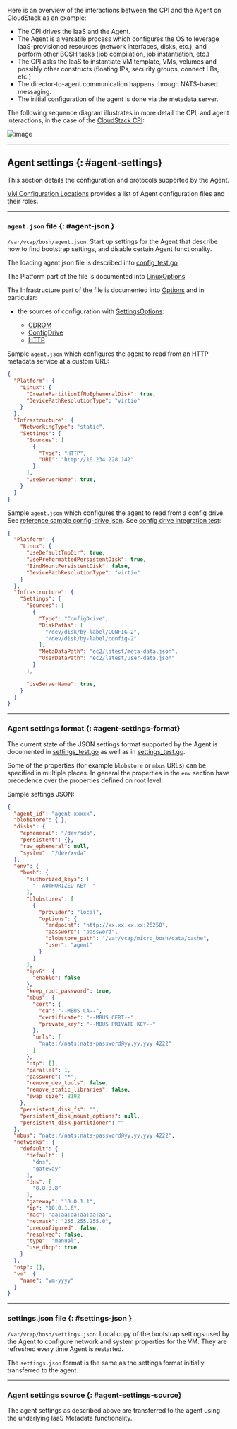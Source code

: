 Here is an overview of the interactions between the CPI and the Agent on CloudStack as an example:

* The CPI drives the IaaS and the Agent.
* The Agent is a versatile process which configures the OS to leverage IaaS-provisioned resources (network interfaces, disks, etc.), and perform other BOSH tasks (job compilation, job instantiation, etc.)
* The CPI asks the IaaS to instantiate VM template, VMs, volumes and possibly other constructs (floating IPs, security groups, connect LBs, etc.)
* The director-to-agent communication happens through NATS-based messaging.
* The initial configuration of the agent is done via the metadata server.


The following sequence diagram illustrates in more detail the CPI, and agent interactions,
in the case of the [CloudStack CPI](https://github.com/cloudfoundry-community/bosh-cloudstack-cpi-release):

![image](images/cpi-sequence-diag.png)

<!--
Image source in plantuml format.
syntax at http://plantuml.com/sequence.html
Render it online http://plantuml.com/plantuml/ or from a private plantuml instance, see  http://plantuml.com/running.html

@startuml
  box "DIRECTOR"
	participant director
  end box
  box "CPI" #LightBlue
	participant cpi
  end box
  box "CLOUDSTACK"
	participant cloudstack_api
	participant vrouter
  end box
  box "VM" #LightBlue
	participant vm
	participant bosh_agent
  end box

  director -> cpi : create_vm;
  activate cpi
  cpi -> cloudstack_api : create vm \nand set user-data
  activate cloudstack_api

  cloudstack_api -> vrouter : set user data\nin metadata\n service
  activate vrouter
  deactivate vrouter
  cloudstack_api -> vm : provision vm

  activate vm
  vm -> bosh_agent : vm boostraps in dhcp,\nbosh-agent starts \n (reading agent.json)
  activate bosh_agent
  cloudstack_api <- vm
  deactivate vm
  cpi <- cloudstack_api : vm state active
  deactivate cloudstack_api

  director <- cpi
  deactivate cpi

  bosh_agent -> vrouter : query metadata server:\nget agent settings from user data
  activate vrouter
  bosh_agent <- vrouter
  deactivate vrouter
  bosh_agent -> vm : reconfigure network static ip
  activate vm
  deactivate vm
  bosh_agent -> vm : mount and partition ephemeral disk
  activate vm
  deactivate vm


  deactivate bosh_agent

  hide footbox
@enduml
-->

---
## Agent settings {: #agent-settings}

This section details the configuration and protocols supported by the Agent.

[VM Configuration Locations](vm-config.html#agent) provides a list of Agent configuration files and their roles.

---
### `agent.json` file {: #agent-json }

`/var/vcap/bosh/agent.json`: Start up settings for the Agent that describe how to find bootstrap settings, and disable certain Agent functionality.

The loading agent.json file is described into [config_test.go](https://github.com/cloudfoundry/bosh-agent/blob/master/app/config_test.go)

The Platform part of the file is documented into [LinuxOptions](https://godoc.org/github.com/cloudfoundry/bosh-agent/platform#LinuxOptions)

The Infrastructure part of the file is documented into [Options](https://godoc.org/github.com/cloudfoundry/bosh-agent/infrastructure#Options) and in particular:

 * the sources of configuration with [SettingsOptions](https://godoc.org/github.com/cloudfoundry/bosh-agent/infrastructure#SettingsOptions):

    * [CDROM](https://godoc.org/github.com/cloudfoundry/bosh-agent/infrastructure#CDROMSourceOptions)
    * [ConfigDrive](https://godoc.org/github.com/cloudfoundry/bosh-agent/infrastructure#ConfigDriveSourceOptions)
    * [HTTP](https://godoc.org/github.com/cloudfoundry/bosh-agent/infrastructure#HTTPSourceOptions)

Sample `agent.json` which configures the agent to read from an HTTP metadata service at a custom URL:

```json
{
  "Platform": {
    "Linux": {
      "CreatePartitionIfNoEphemeralDisk": true,
      "DevicePathResolutionType": "virtio"
    }
  },
  "Infrastructure": {
    "NetworkingType": "static",
    "Settings": {
      "Sources": [
        {
          "Type": "HTTP",
          "URI": "http://10.234.228.142"
        }
      ],
      "UseServerName": true,
    }
  }
}
```

Sample `agent.json` which configures the agent to read from a config drive. See [reference sample config-drive json](https://github.com/cloudfoundry/bosh-agent/blob/cecf354d90f6cedf540799fb50395adb034b16d2/integration/assets/config-drive-agent.json). See [config drive integration test](https://github.com/cloudfoundry/bosh-agent/blob/cecf354d90f6cedf540799fb50395adb034b16d2/integration/config_drive_test.go):

```json
{
  "Platform": {
    "Linux": {
      "UseDefaultTmpDir": true,
      "UsePreformattedPersistentDisk": true,
      "BindMountPersistentDisk": false,
      "DevicePathResolutionType": "virtio"
    }
  },
  "Infrastructure": {
    "Settings": {
      "Sources": [
        {
          "Type": "ConfigDrive",
          "DiskPaths": [
            "/dev/disk/by-label/CONFIG-2",
            "/dev/disk/by-label/config-2"
          ],
          "MetaDataPath": "ec2/latest/meta-data.json",
          "UserDataPath": "ec2/latest/user-data.json"
        }
      ],

      "UseServerName": true,
    }
  }
}
```

---
### Agent settings format {: #agent-settings-format}

The current state of the JSON settings format supported by the Agent is documented in [settings_test.go](https://github.com/cloudfoundry/bosh-agent/blob/master/settings/settings_test.go) as well as in [settings_test.go](https://github.com/cloudfoundry/bosh-agent/blob/master/settings/settings.go).

Some of the properties (for example `blobstore` or `mbus` URLs) can be specified in multiple
places. In general the properties in the `env` section have precedence over the properties defined on
root level.

Sample settings JSON:

```json
{
  "agent_id": "agent-xxxxx",
  "blobstore": { },
  "disks": {
    "ephemeral": "/dev/sdb",
    "persistent": {},
    "raw_ephemeral": null,
    "system": "/dev/xvda"
  },
  "env": {
    "bosh": {
      "authorized_keys": [
        "--AUTHORIZED KEY--"
      ],
      "blobstores": [
        {
          "provider": "local",
          "options": {
            "endpoint": "http://xx.xx.xx.xx:25250",
            "password": "password",
            "blobstore_path": "/var/vcap/micro_bosh/data/cache",
            "user": "agent"
          }
        }
      ],
      "ipv6": {
        "enable": false
      },
      "keep_root_password": true,
      "mbus": {
        "cert": {
          "ca": "--MBUS CA--",
          "certificate": "--MBUS CERT--",
          "private_key": "--MBUS PRIVATE KEY--"
        },
        "urls": [
          "nats://nats:nats-password@yy.yy.yyy:4222"
        ]
      },
      "ntp": [],
      "parallel": 1,
      "password": "*",
      "remove_dev_tools": false,
      "remove_static_libraries": false,
      "swap_size": 8192
    },
    "persistent_disk_fs": "",
    "persistent_disk_mount_options": null,
    "persistent_disk_partitioner": ""
  },
  "mbus": "nats://nats:nats-password@yy.yy.yyy:4222",
  "networks": {
    "default": {
      "default": [
        "dns",
        "gateway"
      ],
      "dns": [
        "8.8.8.8"
      ],
      "gateway": "10.0.1.1",
      "ip": "10.0.1.6",
      "mac": "aa:aa:aa:aa:aa:aa",
      "netmask": "255.255.255.0",
      "preconfigured": false,
      "resolved": false,
      "type": "manual",
      "use_dhcp": true
    }
  },
  "ntp": [],
  "vm": {
    "name": "vm-yyyy"
  }
}
```

----
### settings.json file {: #settings-json }

`/var/vcap/bosh/settings.json`: Local copy of the bootstrap settings used by the Agent to configure network and system properties for the VM. They are refreshed every time Agent is restarted.

The `settings.json` format is the same as the settings format initially transferred to the agent.

---
### Agent settings source {: #agent-settings-source}
The agent settings as described above are transferred to the agent
using the underlying IaaS Metadata functionality.

